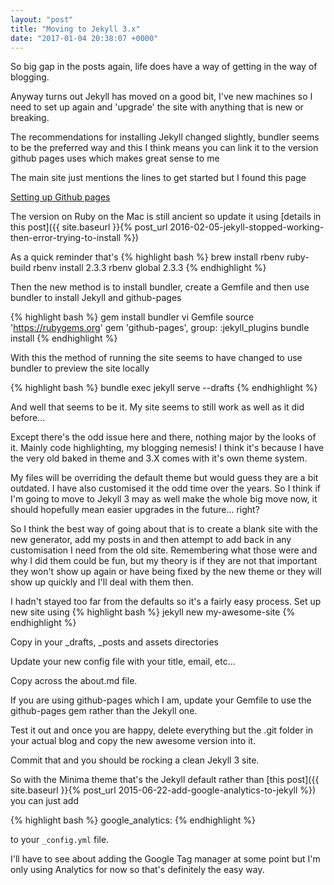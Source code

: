 ```yaml
---
layout: "post"
title: "Moving to Jekyll 3.x"
date: "2017-01-04 20:38:07 +0000"
---
```

So big gap in the posts again, life does have a way of getting in the way of blogging.

Anyway turns out Jekyll has moved on a good bit, I've new machines so I need to set up again
and 'upgrade' the site with anything that is new or breaking.

The recommendations for installing Jekyll changed slightly, bundler seems to be the preferred way
and this I think means you can link it to the version github pages uses which makes great sense to me

The main site just mentions the lines to get started but I found this page

[Setting up Github pages](https://help.github.com/articles/setting-up-your-github-pages-site-locally-with-jekyll/)

The version on Ruby on the Mac is still ancient so update it using
[details in this post]({{ site.baseurl }}{% post_url 2016-02-05-jekyll-stopped-working-then-error-trying-to-install %})

As a quick reminder that's
{% highlight bash %}
brew install rbenv ruby-build
rbenv install 2.3.3
rbenv global 2.3.3
{% endhighlight %}

Then the new method is to install bundler, create a Gemfile and then use bundler to install Jekyll and github-pages

{% highlight bash %}
gem install bundler
vi Gemfile
  source 'https://rubygems.org'
  gem 'github-pages', group: :jekyll_plugins
bundle install
{% endhighlight %}

With this the method of running the site seems to have changed to use bundler to preview the site locally

{% highlight bash %}
bundle exec jekyll serve --drafts
{% endhighlight %}

And well that seems to be it. My site seems to still work as well as it did before...

Except there's the odd issue here and there, nothing major by the looks of it. Mainly code highlighting, my blogging nemesis!
I think it's because I have the very old baked in theme and 3.X comes with it's own theme system.

My files will be overriding the default theme but would guess they are a bit outdated. I have also customised it the odd time over the years.
So I think if I'm going to move to Jekyll 3 may as well make the whole big move now, it should hopefully mean easier upgrades in the future... right?

So I think the best way of going about that is to create a blank site with the new generator, add my posts in and then attempt to add back in any customisation I need from the old site.  Remembering what those were and why I did them could be fun, but my theory is if they are not that important they won't show up again or have being fixed by the new theme or they will show up quickly and I'll deal with them then.

I hadn't stayed too far from the defaults so it's a fairly easy process. Set up new site using
{% highlight bash %}
jekyll new my-awesome-site
{% endhighlight %}

Copy in your _drafts, _posts and assets directories

Update your new config file with your title, email, etc...

Copy across the about.md file.

If you are using github-pages which I am, update your Gemfile to use the github-pages gem rather than the Jekyll one.

Test it out and once you are happy, delete everything but the .git folder in your actual blog and copy the new awesome version into it.

Commit that and you should be rocking a clean Jekyll 3 site.

So with the Minima theme that's the Jekyll default rather than [this post]({{ site.baseurl }}{% post_url 2015-06-22-add-google-analytics-to-jekyll %})
you can just add

{% highlight bash %}
google_analytics: <YOUR CODE>
{% endhighlight %}

to your `_config.yml` file.

I'll have to see about adding the Google Tag manager at some point but I'm only using Analytics for now so that's definitely the easy way.
